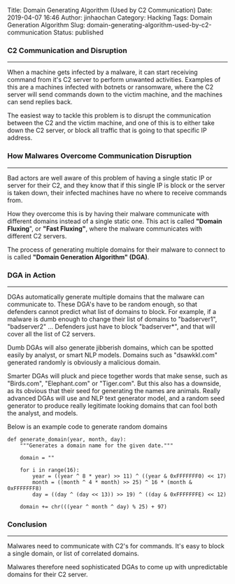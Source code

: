 Title: Domain Generating Algorithm (Used by C2 Communication)
Date: 2019-04-07 16:46
Author: jinhaochan
Category: Hacking
Tags: Domain Generation Algorithm
Slug: domain-generating-algorithm-used-by-c2-communication
Status: published

<!-- wp:heading {"level":3} -->

### C2 Communication and Disruption

<!-- /wp:heading -->

<!-- wp:separator -->

------------------------------------------------------------------------

<!-- /wp:separator -->

</p>
<!-- wp:paragraph -->

When a machine gets infected by a malware, it can start receiving command from it's C2 server to perform unwanted activities. Examples of this are a machines infected with botnets or ransomware, where the C2 server will send commands down to the victim machine, and the machines can send replies back.

<!-- /wp:paragraph -->

<!-- wp:paragraph -->

The easiest way to tackle this problem is to disrupt the communication between the C2 and the victim machine, and one of this is to either take down the C2 server, or block all traffic that is going to that specific IP address.

<!-- /wp:paragraph -->

<!-- wp:heading {"level":3} -->

### How Malwares Overcome Communication Disruption

<!-- /wp:heading -->

<!-- wp:separator -->

------------------------------------------------------------------------

<!-- /wp:separator -->

</p>
<!-- wp:paragraph -->

Bad actors are well aware of this problem of having a single static IP or server for their C2, and they know that if this single IP is block or the server is taken down, their infected machines have no where to receive commands from.

<!-- /wp:paragraph -->

<!-- wp:paragraph -->

How they overcome this is by having their malware communicate with different domains instead of a single static one. This act is called **"Domain Fluxing**", or **"Fast Fluxing"**, where the malware communicates with different C2 servers.

<!-- /wp:paragraph -->

<!-- wp:paragraph -->

The process of generating multiple domains for their malware to connect to is called **"Domain Generation Algorithm" (DGA)**.

<!-- /wp:paragraph -->

<!-- wp:heading {"level":3} -->

### DGA in Action

<!-- /wp:heading -->

<!-- wp:separator -->

------------------------------------------------------------------------

<!-- /wp:separator -->

</p>
<!-- wp:paragraph -->

DGAs automatically generate multiple domains that the malware can communicate to. These DGA's have to be random enough, so that defenders cannot predict what list of domains to block. For example, if a malware is dumb enough to change their list of domains to "badserver1", "badserver2" ... Defenders just have to block "badserver\*", and that will cover all the list of C2 servers.

<!-- /wp:paragraph -->

<!-- wp:paragraph -->

Dumb DGAs will also generate jibberish domains, which can be spotted easily by analyst, or smart NLP models. Domains such as "dsawkkl.com" generated randomly is obviously a malicious domain.

<!-- /wp:paragraph -->

<!-- wp:paragraph -->

Smarter DGAs will pluck and piece together words that make sense, such as "Birds.com", "Elephant.com" or "Tiger.com". But this also has a downside, as its obvious that their seed for generating the names are animals. Really advanced DGAs will use and NLP text generator model, and a random seed generator to produce really legitimate looking domains that can fool both the analyst, and models.

<!-- /wp:paragraph -->

<!-- wp:paragraph -->

Below is an example code to generate random domains

<!-- /wp:paragraph -->

<!-- wp:code -->

``` {.wp-block-code}
def generate_domain(year, month, day):
    """Generates a domain name for the given date."""

    domain = ""

    for i in range(16):
        year = ((year ^ 8 * year) >> 11) ^ ((year & 0xFFFFFFF0) << 17)
        month = ((month ^ 4 * month) >> 25) ^ 16 * (month & 0xFFFFFFF8)
        day = ((day ^ (day << 13)) >> 19) ^ ((day & 0xFFFFFFFE) << 12)

    domain += chr(((year ^ month ^ day) % 25) + 97)
```

<!-- /wp:code -->

<!-- wp:heading {"level":3} -->

### Conclusion

<!-- /wp:heading -->

<!-- wp:separator -->

------------------------------------------------------------------------

<!-- /wp:separator -->

</p>
<!-- wp:paragraph -->

Malwares need to communicate with C2's for commands. It's easy to block a single domain, or list of correlated domains.

<!-- /wp:paragraph -->

<!-- wp:paragraph -->

Malwares therefore need sophisticated DGAs to come up with unpredictable domains for their C2 server.

<!-- /wp:paragraph -->
